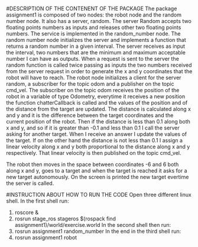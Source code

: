 #DESCRIPTION OF THE CONTENENT OF THE PACKAGE
The package assignment1 is composed of two nodes: the robot node and the random number node. It also has a server, random. 
The server Random accepts two floating points numbers as inputs and releases other two floating points numbers. 
The service is implemented in the random_number node.
The random number node initializes the server and implements a function that returns a random number in a given interval. The server receives as input the interval, two numbers that are the minimum and maximum acceptable number I can have as outputs.
When a request is sent to the server the random function is called twice passing as inputs the two numbers received from the server request in order to generate the x and y coordinates that the robot will have to reach. 
The robot node initializes a client for the server random, a subscriber for the topic odom and a publisher on the topic cmd_vel.
The subscriber on the topic odom receives the position of the robot in a variable of type Odometry, everytime it receives a new position the function chatterCallback is called and the values of the position and of the distance from the target are updated. The distance is calculated along x and y and it is the difference between the target coordinates and the current position of the robot. Then if the distance is less than 0.1 along both x and y, and so if it is greater than -0.1 and less than 0.1 I call the server asking for another target. When I receive an answer I update the values of the target. If on the other hand the distance is not less than 0.1 I assign a linear velocity along x and y both proportional to the distance along x and y respectively. That linear velocity is then published on the topic cmd_vel. 

The robot then moves in the space between coordinates -6 and 6 both along x and y, goes to a target and when the target is reached it asks for a new target autonomously. On the screen is printed the new target evertime the server is called.

#INSTRUCTION ABOUT HOW TO RUN THE CODE
Open three different linux shell.
In the first shell run:
1. roscore &
2. rosrun stage_ros stageros $(rospack find assignment1)/world/exercise.world
In the second shell then run:
3. rosrun assignment1 random_number
In the end in the third shell run:
4. rosrun assignment1 robot
